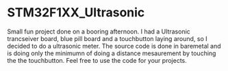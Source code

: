 # STM32F1XX_Ultrasonic
Small fun project done on a booring afternoon. I had a Ultrasonic trancseiver board, blue pill board and a touchbutton laying around, so I decided to do a ultrasonic meter. The source code is done in baremetal and is doing only the minimumn of doing a distance mesaurement by touching the the touchbutton. Feel free to use the code for your projects.
